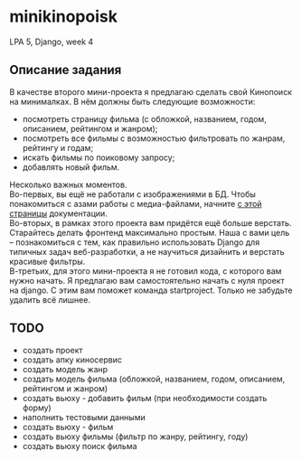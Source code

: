 # minikinopoisk
LPA 5, Django, week 4

## Описание задания
В качестве второго мини-проекта я предлагаю сделать свой Кинопоиск на минималках. В нём должны быть следующие возможности:

- посмотреть страницу фильма (с обложкой, названием, годом, описанием, рейтингом и жанром);
- посмотреть все фильмы с возможностью фильтровать по жанрам, рейтингу и годам;
- искать фильмы по поиковому запросу;
- добавлять новый фильм.

Несколько важных моментов.  
Во-первых, вы ещё не работали с изображениями в БД. Чтобы понакомиться с азами работы с медиа-файлами, начните [с этой страницы](https://geteml.com/ru/mail_link_tracker?hash=6rwwgeeesbgf9nzomua9p7n3szrmnntskygdnbbkgo5hrot9xfbt4j96xn5jm4zb8frcn4wkcz45snj39prieemyzfxz5fr51idy6pfo&url=aHR0cHM6Ly9kb2NzLmRqYW5nb3Byb2plY3QuY29tL2VuLzQuMi90b3BpY3MvZmlsZXMv&uid=NDgxMzEyNQ~~&ucs=d508e4aa3c7dd5f9913ecc14fb03e479) документации.  
Во-вторых, в рамках этого проекта вам придётся ещё больше верстать. Старайтесь делать фронтенд максимально простым. Наша с вами цель – познакомиться с тем, как правильно использовать Django для типичных задач веб-разработки, а не научиться дизайнить и верстать красивые фильтры.  
В-третьих, для этого мини-проекта я не готовил кода, с которого вам нужно начать. Я предлагаю вам самостоятельно начать с нуля проект на django. С этим вам поможет команда startproject. Только не забудьте удалить всё лишнее.  

## TODO
+ создать проект
+ создать апку киносервис
+ создать модель жанр
+ создать модель фильма (обложкой, названием, годом, описанием, рейтингом и жанром)
+ создать вьюху - добавить фильм (при необходимости создать форму)
+ наполнить тестовыми данными
+ создать вьюху - фильм
+ создать вьюху фильмы (фильтр по жанру, рейтингу, году)
+ создать вьюху поиск фильма
